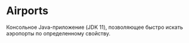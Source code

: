 # Airports
Консольное Java-приложение (JDK 11), позволяющее быстро искать аэропорты по определенному свойству.
